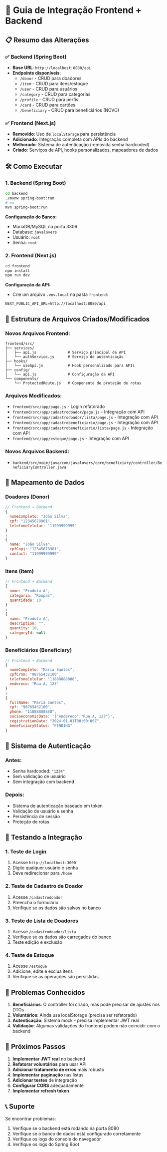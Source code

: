 # 🚀 Guia de Integração Frontend + Backend

## 📋 Resumo das Alterações

### ✅ **Backend (Spring Boot)**
- **Base URL**: `http://localhost:8080/api`
- **Endpoints disponíveis**:
  - `/donor` - CRUD para doadores
  - `/item` - CRUD para itens/estoque
  - `/user` - CRUD para usuários
  - `/category` - CRUD para categorias
  - `/profile` - CRUD para perfis
  - `/card` - CRUD para cartões
  - `/beneficiary` - CRUD para beneficiários (NOVO)

### ✅ **Frontend (Next.js)**
- **Removido**: Uso de `localStorage` para persistência
- **Adicionado**: Integração completa com APIs do backend
- **Melhorado**: Sistema de autenticação (removida senha hardcoded)
- **Criado**: Serviços de API, hooks personalizados, mapeadores de dados

## 🛠️ Como Executar

### 1. **Backend (Spring Boot)**
```bash
cd backend
./mvnw spring-boot:run
# ou
mvn spring-boot:run
```

**Configuração do Banco:**
- MariaDB/MySQL na porta 3306
- Database: `javalovers`
- Usuário: `root`
- Senha: `root`

### 2. **Frontend (Next.js)**
```bash
cd frontend
npm install
npm run dev
```

**Configuração da API:**
- Crie um arquivo `.env.local` na pasta `frontend`:
```env
NEXT_PUBLIC_API_URL=http://localhost:8080/api
```

## 🔧 Estrutura de Arquivos Criados/Modificados

### **Novos Arquivos Frontend:**
```
frontend/src/
├── services/
│   ├── api.js              # Serviço principal de API
│   └── authService.js      # Serviço de autenticação
├── hooks/
│   └── useApi.js           # Hook personalizado para APIs
├── config/
│   └── api.js              # Configuração da API
└── components/
    └── ProtectedRoute.js   # Componente de proteção de rotas
```

### **Arquivos Modificados:**
- `frontend/src/app/page.js` - Login refatorado
- `frontend/src/app/cadastrodoador/page.js` - Integração com API
- `frontend/src/app/cadastrodoador/lista/page.js` - Integração com API
- `frontend/src/app/cadastrobeneficiario/page.js` - Integração com API
- `frontend/src/app/cadastrobeneficiario/lista/page.js` - Integração com API
- `frontend/src/app/estoque/page.js` - Integração com API

### **Novos Arquivos Backend:**
- `backend/src/main/java/com/javalovers/core/beneficiary/controller/BeneficiaryController.java`

## 🔄 Mapeamento de Dados

### **Doadores (Donor)**
```javascript
// Frontend → Backend
{
  nomeCompleto: "João Silva",
  cpf: "12345678901",
  telefoneCelular: "11999999999"
}
↓
{
  name: "João Silva",
  cpfCnpj: "12345678901",
  contact: "11999999999"
}
```

### **Itens (Item)**
```javascript
// Frontend → Backend
{
  nome: "Produto A",
  categoria: "Roupas",
  quantidade: 10
}
↓
{
  name: "Produto A",
  description: "",
  quantity: 10,
  categoryId: null
}
```

### **Beneficiários (Beneficiary)**
```javascript
// Frontend → Backend
{
  nomeCompleto: "Maria Santos",
  cpfCrnm: "98765432100",
  telefoneCelular: "11888888888",
  endereco: "Rua A, 123"
}
↓
{
  fullName: "Maria Santos",
  cpf: "98765432100",
  phone: "11888888888",
  socioeconomicData: '{"endereco":"Rua A, 123"}',
  registrationDate: "2024-01-01T00:00:00Z",
  beneficiaryStatus: "PENDING"
}
```

## 🔐 Sistema de Autenticação

### **Antes:**
- Senha hardcoded: `"1234"`
- Sem validação de usuário
- Sem integração com backend

### **Depois:**
- Sistema de autenticação baseado em token
- Validação de usuário e senha
- Persistência de sessão
- Proteção de rotas

## 🧪 Testando a Integração

### 1. **Teste de Login**
1. Acesse `http://localhost:3000`
2. Digite qualquer usuário e senha
3. Deve redirecionar para `/home`

### 2. **Teste de Cadastro de Doador**
1. Acesse `/cadastrodoador`
2. Preencha o formulário
3. Verifique se os dados são salvos no banco

### 3. **Teste de Lista de Doadores**
1. Acesse `/cadastrodoador/lista`
2. Verifique se os dados são carregados do banco
3. Teste edição e exclusão

### 4. **Teste de Estoque**
1. Acesse `/estoque`
2. Adicione, edite e exclua itens
3. Verifique se as operações são persistidas

## 🚨 Problemas Conhecidos

1. **Beneficiários**: O controller foi criado, mas pode precisar de ajustes nos DTOs
2. **Voluntários**: Ainda usa localStorage (precisa ser refatorado)
3. **Autenticação**: Sistema mock - precisa implementar JWT real
4. **Validação**: Algumas validações do frontend podem não coincidir com o backend

## 🔄 Próximos Passos

1. **Implementar JWT real** no backend
2. **Refatorar voluntários** para usar API
3. **Adicionar tratamento de erros** mais robusto
4. **Implementar paginação** nas listas
5. **Adicionar testes** de integração
6. **Configurar CORS** adequadamente
7. **Implementar refresh token**

## 📞 Suporte

Se encontrar problemas:
1. Verifique se o backend está rodando na porta 8080
2. Verifique se o banco de dados está configurado corretamente
3. Verifique os logs do console do navegador
4. Verifique os logs do Spring Boot
